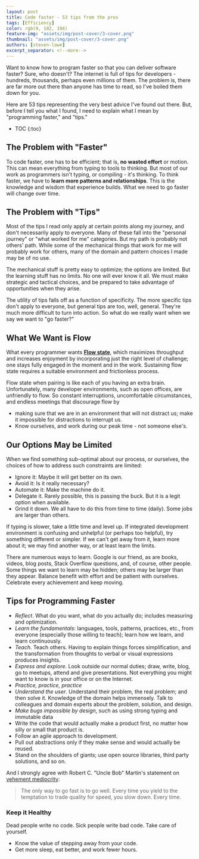 ```yaml
---
layout: post
title: Code faster - 53 tips from the pros
tags: [Efficiency]
color: rgb(9, 102, 194)
feature-img: "assets/img/post-cover/3-cover.png"
thumbnail: "assets/img/post-cover/3-cover.png"
authors: [steven-lowe]
excerpt_separator: <!--more-->
---
```


Want to know how to program faster so that you can deliver software faster? Sure, who doesn't? The internet is full of 
tips  for developers - hundreds, thousands, perhaps even millions of them. The problem is, there are far more out there 
than anyone has time to read, so I've boiled them down for you.

Here are 53 tips representing the very best advice I've found out there. But, before I tell you what I found, I need to 
explain what I mean by "programming faster," and "tips."

<!--more-->

* TOC
{:toc}

The Problem with "Faster"
-------------------------

To code faster, one has to be efficient; that is, **no wasted effort** or motion. This can mean everything from typing
to tools to thinking. But most of our work as programmers isn't typing, or compiling - it's thinking. To think faster,
we have to **learn more patterns and relationships**. This is the knowledge and wisdom that experience builds. What we 
need to go faster will change over time.

The Problem with "Tips"
-----------------------

Most of the tips I read only apply at certain points along my journey, and don't necessarily apply to everyone. Many of 
these fall into the "personal journey" or "what worked for me" categories. But my path is probably not others' path. 
While some of the mechanical things that work for me will probably work for others, many of the domain and pattern 
choices I made may be of no use.

The mechanical stuff is pretty easy to optimize; the options are limited. But the learning stuff has no limits. No one 
will ever know it all. We must make strategic and tactical choices, and be prepared to take advantage of opportunities 
when they arise.

The utility of tips falls off as a function of specificity. The more specific tips don't apply to everyone, but general 
tips are too, well, general. They're much more difficult to turn into action. So what do we really want when we say we 
want to "go faster?"

What We Want is Flow
--------------------

What every programmer wants [**Flow state**](https://en.wikipedia.org/wiki/Flow_(psychology)#History), which maximizes 
throughput and increases enjoyment by incorporating just the right level of challenge; one stays fully engaged in the 
moment and in the work. Sustaining flow state requires a suitable environment and frictionless process.

Flow state when pairing is like each of you having an extra brain. Unfortunately, many developer environments, such as 
open offices, are unfriendly to flow. So constant interruptions, uncomfortable circumstances, and endless meetings 
that discourage flow by

- making sure that we are in an environment that will not distract us; make it impossible for distractions to interrupt 
  us.
- Know ourselves, and work during our peak time - not someone else's.

Our Options May be Limited
--------------------------

When we find something sub-optimal about our process, or ourselves, the choices of how to address such constraints are 
limited:

- Ignore it:  Maybe it will get better on its own.
- Avoid it: Is it really necessary?
- Automate it: Make the machine do it.
- Delegate it. Rarely possible, this is passing the buck. But it is a legit option when available.
- Grind it down. We all have to do this from time to time (daily). Some jobs are larger than others.

If typing is slower, take a little time and level up. If integrated development environment is confusing and unhelpful 
(or perhaps too helpful), try something different or simpler. If we can't get away from it, learn more about it; we may 
find another way, or at least learn the limits.

There are numerous ways to learn. Google is our friend, as are books, videos, blog posts, Stack Overflow questions, and, 
of course, other people. Some things we want to learn may be hidden; others may be larger than they appear. Balance 
benefit with effort and be patient with ourselves. Celebrate every achievement and keep moving.

Tips for Programming Faster
---------------------------

- _Reflect_. What do you want, what do you actually do; includes measuring and optimization.
- _Learn the fundamentals_: languages, tools, patterns, practices, etc., from everyone (especially those willing to 
  teach); learn how we learn, and learn continuously.
- _Teach_. Teach others. Having to explain things forces simplification, and the transformation from thoughts to verbal 
  or visual expressions produces insights.
- _Express and explore_. Look outside our normal duties; draw, write, blog, go to meetups, attend and give
  presentations. Not everything you might want to know is in your office or on the Internet.
- _Practice, practice, practice_
- _Understand the user_. Understand their problem, the real problem; and then solve it. Knowledge of the domain helps 
  immensely. Talk to colleagues and domain experts about the problem, solution, and design.
- _Make bugs impossible by design_, such as using strong typing and immutable data
- Write the code that would actually make a product first, no matter how silly or small that product is.
- Follow an agile approach to development.
- Pull out abstractions only if they make sense and would actually be reused.
- Stand on the shoulders of giants; use open source libraries, third party solutions, and so on.

And I strongly agree with Robert C. "Uncle Bob" Martin's statement on
[vehement mediocrity](http://butunclebob.com/ArticleS.UncleBob.VehementMediocrity):

> The only way to go fast is to go well. Every time you yield to the temptation to trade quality for speed, you slow 
> down. Every time.

### Keep it Healthy

Dead people write no code. Sick people write bad code. Take care of yourself.

- Know the value of stepping away from your code.
- Get more sleep, eat better, and work fewer hours.
